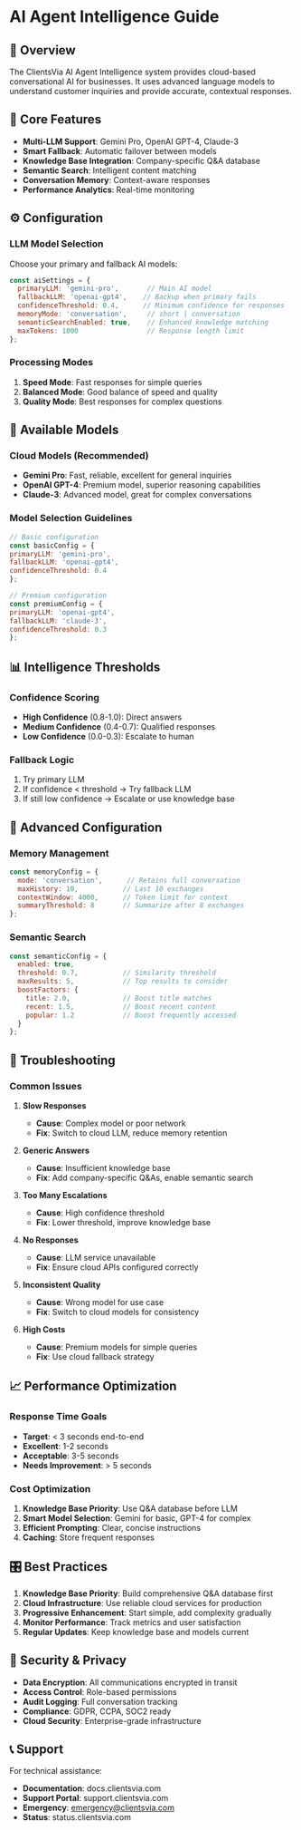 # AI Agent Intelligence Guide

## 🧠 Overview

The ClientsVia AI Agent Intelligence system provides cloud-based conversational AI for businesses. It uses advanced language models to understand customer inquiries and provide accurate, contextual responses.

## 🎯 Core Features

- **Multi-LLM Support**: Gemini Pro, OpenAI GPT-4, Claude-3
- **Smart Fallback**: Automatic failover between models
- **Knowledge Base Integration**: Company-specific Q&A database
- **Semantic Search**: Intelligent content matching
- **Conversation Memory**: Context-aware responses
- **Performance Analytics**: Real-time monitoring

## ⚙️ Configuration

### LLM Model Selection

Choose your primary and fallback AI models:

```javascript
const aiSettings = {
  primaryLLM: 'gemini-pro',       // Main AI model
  fallbackLLM: 'openai-gpt4',    // Backup when primary fails
  confidenceThreshold: 0.4,      // Minimum confidence for responses
  memoryMode: 'conversation',     // short | conversation
  semanticSearchEnabled: true,    // Enhanced knowledge matching
  maxTokens: 1000                 // Response length limit
};
```

### Processing Modes

1. **Speed Mode**: Fast responses for simple queries
2. **Balanced Mode**: Good balance of speed and quality  
3. **Quality Mode**: Best responses for complex questions

## 🤖 Available Models

### Cloud Models (Recommended)
- **Gemini Pro**: Fast, reliable, excellent for general inquiries
- **OpenAI GPT-4**: Premium model, superior reasoning capabilities
- **Claude-3**: Advanced model, great for complex conversations

### Model Selection Guidelines

```javascript
// Basic configuration
const basicConfig = {
primaryLLM: 'gemini-pro',
fallbackLLM: 'openai-gpt4',
confidenceThreshold: 0.4
};

// Premium configuration  
const premiumConfig = {
primaryLLM: 'openai-gpt4',
fallbackLLM: 'claude-3',
confidenceThreshold: 0.3
};
```

## 📊 Intelligence Thresholds

### Confidence Scoring
- **High Confidence** (0.8-1.0): Direct answers
- **Medium Confidence** (0.4-0.7): Qualified responses  
- **Low Confidence** (0.0-0.3): Escalate to human

### Fallback Logic
1. Try primary LLM
2. If confidence < threshold → Try fallback LLM
3. If still low confidence → Escalate or use knowledge base

## 🔧 Advanced Configuration

### Memory Management
```javascript
const memoryConfig = {
  mode: 'conversation',      // Retains full conversation
  maxHistory: 10,           // Last 10 exchanges
  contextWindow: 4000,      // Token limit for context
  summaryThreshold: 8       // Summarize after 8 exchanges
};
```

### Semantic Search
```javascript
const semanticConfig = {
  enabled: true,
  threshold: 0.7,           // Similarity threshold
  maxResults: 5,            // Top results to consider
  boostFactors: {
    title: 2.0,             // Boost title matches
    recent: 1.5,            // Boost recent content
    popular: 1.2            // Boost frequently accessed
  }
};
```

## 🚨 Troubleshooting

### Common Issues

1. **Slow Responses**
   - **Cause**: Complex model or poor network
   - **Fix**: Switch to cloud LLM, reduce memory retention

2. **Generic Answers**  
   - **Cause**: Insufficient knowledge base
   - **Fix**: Add company-specific Q&As, enable semantic search

3. **Too Many Escalations**
   - **Cause**: High confidence threshold
   - **Fix**: Lower threshold, improve knowledge base

4. **No Responses**
   - **Cause**: LLM service unavailable
   - **Fix**: Ensure cloud APIs configured correctly

5. **Inconsistent Quality**
   - **Cause**: Wrong model for use case
   - **Fix**: Switch to cloud models for consistency

6. **High Costs**
   - **Cause**: Premium models for simple queries
   - **Fix**: Use cloud fallback strategy

## 📈 Performance Optimization

### Response Time Goals
- **Target**: < 3 seconds end-to-end
- **Excellent**: 1-2 seconds
- **Acceptable**: 3-5 seconds
- **Needs Improvement**: > 5 seconds

### Cost Optimization
1. **Knowledge Base Priority**: Use Q&A database before LLM
2. **Smart Model Selection**: Gemini for basic, GPT-4 for complex
3. **Efficient Prompting**: Clear, concise instructions
4. **Caching**: Store frequent responses

## 🎛️ Best Practices

1. **Knowledge Base Priority**: Build comprehensive Q&A database first
2. **Cloud Infrastructure**: Use reliable cloud services for production
3. **Progressive Enhancement**: Start simple, add complexity gradually
4. **Monitor Performance**: Track metrics and user satisfaction
5. **Regular Updates**: Keep knowledge base and models current

## 🔐 Security & Privacy

- **Data Encryption**: All communications encrypted in transit
- **Access Control**: Role-based permissions
- **Audit Logging**: Full conversation tracking
- **Compliance**: GDPR, CCPA, SOC2 ready
- **Cloud Security**: Enterprise-grade infrastructure

## 📞 Support

For technical assistance:
- **Documentation**: docs.clientsvia.com
- **Support Portal**: support.clientsvia.com  
- **Emergency**: emergency@clientsvia.com
- **Status**: status.clientsvia.com
